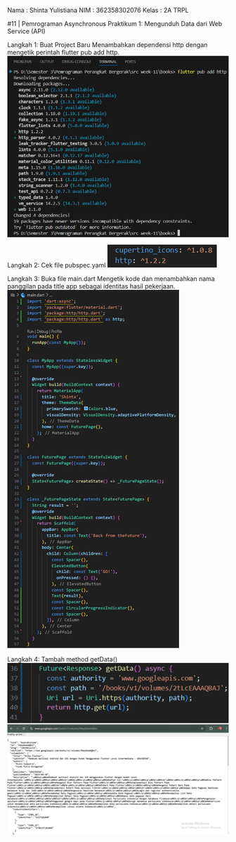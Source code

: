Nama    : Shinta Yulistiana 
NIM     : 362358302076
Kelas   : 2A TRPL


#11 | Pemrograman Asynchronous
Praktikum 1: Mengunduh Data dari Web Service (API)

Langkah 1: Buat Project Baru
Menambahkan dependensi http dengan mengetik perintah flutter pub add http.
![Screenshot books](images/image%201.png)

Langkah 2: Cek file pubspec.yaml
![Screenshot books](images/image%202.png)

Langkah 3: Buka file main.dart
Mengetik kode dan menambahkan nama panggilan pada title app sebagai identitas hasil pekerjaan.
![Screenshot books](images/image%203.png)

Langkah 4: Tambah method getData()
![Screenshot books](images/image%204.png)
![Screenshot books](images/image%205.png)